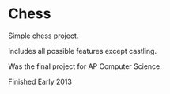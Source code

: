 Chess
=====

Simple chess project.

Includes all possible features except castling.

Was the final project for AP Computer Science.

Finished Early 2013
